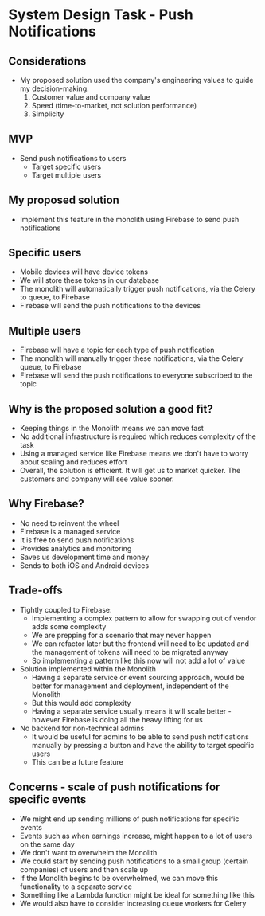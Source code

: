# System Design Task - Push Notifications

## Considerations

- My proposed solution used the company's engineering values to guide my decision-making:
    1. Customer value and company value
    2. Speed (time-to-market, not solution performance)
    3. Simplicity

## MVP

- Send push notifications to users
    - Target specific users
    - Target multiple users

## My proposed solution

- Implement this feature in the monolith using Firebase to send push notifications

## Specific users

- Mobile devices will have device tokens
- We will store these tokens in our database
- The monolith will automatically trigger push notifications, via the Celery to queue, to Firebase
- Firebase will send the push notifications to the devices

## Multiple users

- Firebase will have a topic for each type of push notification
- The monolith will manually trigger these notifications, via the Celery queue, to Firebase
- Firebase will send the push notifications to everyone subscribed to the topic

## Why is the proposed solution a good fit?

- Keeping things in the Monolith means we can move fast
- No additional infrastructure is required which reduces complexity of the task
- Using a managed service like Firebase means we don't have to worry about scaling and reduces effort
- Overall, the solution is efficient. It will get us to market quicker. The customers and company will see value sooner.

## Why Firebase?

- No need to reinvent the wheel
- Firebase is a managed service
- It is free to send push notifications
- Provides analytics and monitoring
- Saves us development time and money
- Sends to both iOS and Android devices

## Trade-offs

- Tightly coupled to Firebase:
    - Implementing a complex pattern to allow for swapping out of vendor adds some complexity
    - We are prepping for a scenario that may never happen
    - We can refactor later but the frontend will need to be updated and the management of tokens will need to be
      migrated anyway
    - So implementing a pattern like this now will not add a lot of value
- Solution implemented within the Monolith
    - Having a separate service or event sourcing approach, would be better for management and deployment, independent
      of the Monolith
    - But this would add complexity
    - Having a separate service usually means it will scale better - however Firebase is doing all the heavy lifting for
      us
- No backend for non-technical admins
    - It would be useful for admins to be able to send push notifications manually by pressing a button and have the
      ability to
      target specific users
    - This can be a future feature

## Concerns - scale of push notifications for specific events

- We might end up sending millions of push notifications for specific events
- Events such as when earnings increase, might happen to a lot of users on the same day
- We don't want to overwhelm the Monolith
- We could start by sending push notifications to a small group (certain companies) of users and then scale up
- If the Monolith begins to be overwhelmed, we can move this functionality to a separate service
- Something like a Lambda function might be ideal for something like this
- We would also have to consider increasing queue workers for Celery
